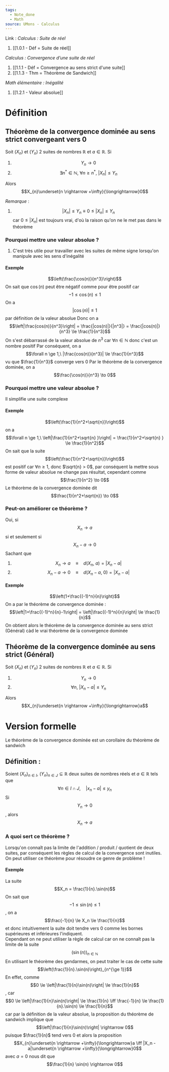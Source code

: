 ```yaml
---
tags:
  - Note_done
  - Math
source: UMons - Calculus
---
```


Link :
_Calculus : Suite de réel_
1. [[1.0.1 - Déf = Suite de réel]]

_Calculus : Convergence d’une suite de réel_
1. [[1.1.1 - Déf = Convergence au sens strict d'une suite]]
2. [[1.1.3 - Thm = Théorème de Sandwich]]

_Math élémentaire : Inégalité_
1. [[1.2.1 - Valeur absolue]]
# Définition
## Théorème de la convergence dominée au sens strict convergeant vers 0
Soit $(X_n)$ et $(Y_n)$ 2 suites de nombres $\mathbb{R}$ et $a \in \mathbb{R}$. Si 
1. $$Y_n \longrightarrow 0$$
2. $$\exists n^* \in \mathbb{N},\ \forall n \ge n^*,\ |X_n| \le Y_n$$ 

Alors $$X_{n}\underset{n \rightarrow  +\infty}{\longrightarrow}0$$

_Remarque_ :
1. $$|X_n| \le Y_n \equiv 0 \le |X_n| \le Y_n$$ car $0 \le |X_n|$ est toujours vrai, d'où la raison qu'on ne le met pas dans le théorème

### Pourquoi mettre une valeur absolue ? 
1. C'est très utile pour travailler avec les suites de même signe lorsqu'on manipule avec les sens d'inégalité
#### Exemple
$$\left(\frac{\cos(n)}{n^3}\right)$$
On sait que $\cos(n)$ peut être négatif comme pour être positif car $$-1 \le \cos(n) \le 1$$
On a $$|\cos(n)| \le 1$$ par définition de la valeur absolue
Donc on a $$\left|\frac{cos(n)}{n^3}\right| = \frac{|cos(n)|}{|n^3|} = \frac{|cos(n)|}{n^3} \le \frac{1}{n^3}$$ On s'est débarrassé de la valeur absolue de $n^3$ car $\forall n \in \mathbb{N}$ donc c'est un nombre positif
Par conséquent, on a $$\forall n \ge 1,\ |\frac{cos(n)}{n^3}| \le \frac{1}{n^3}$$ vu que $\frac{1}{n^3}$ converge vers 0
Par le théorème de la convergence dominée, on a $$\frac{\cos(n)}{n^3} \to 0$$
### Pourquoi mettre une valeur absolue ? 
Il simplifie une suite complexe
#### Exemple
 $$\left(\frac{1}{n^2+\sqrt{n}}\right)$$ on a 
$$\forall n \ge 1,\ \left|\frac{1}{n^2+\sqrt{n} }\right| = \frac{1}{n^2+\sqrt{n} } \le \frac{1}{n^2}$$ 
On sait que la suite $$\left(\frac{1}{n^2+\sqrt{n}}\right)$$ est positif car $\forall n \ge 1$, donc $\sqrt{n} > 0$, par conséquent la mettre sous forme de valeur absolue ne change pas résultat, cependant comme $$\frac{1}{n^2} \to 0$$
Le théorème de la convergence dominée dit $$\frac{1}{n^2+\sqrt{n}} \to 0$$
### Peut-on améliorer ce théorème ?
Oui, si $$X_n \to a$$ si et seulement si $$X_n -a \to 0$$Sachant que 
1. $$X_n \to a \quad\equiv\quad d(X_n,\ a) = |X_n -a|$$
2. $$X_n -a \to 0 \quad\equiv\quad d(X_n-a,\ 0) = |X_n -a|$$

#### Exemple 
$$\left(1+\frac{(-1)^n}{n}\right)$$
On a par le théorème de convergence dominée : $$\left|1+\frac{(-1)^n}{n}-1\right| = \left|\frac{(-1)^n}{n}\right| \le \frac{1}{n}$$On obtient alors le théorème de la convergence dominée au sens strict (Général) càd le vrai théorème de la convergence dominée
## Théorème de la convergence dominée au sens strict (Général)
Soit $(X_n)$ et $(Y_n)$ 2 suites de nombres $\mathbb{R}$ et $a \in \mathbb{R}$.
Si 
1. $$Y_n \longrightarrow 0$$
2. $$\forall n,\ |X_n - a| \le Y_n$$ 

 Alors $$X_{n}\underset{n \rightarrow  +\infty}{\longrightarrow}a$$
# Version formelle
Le théorème de la convergence dominée est un corollaire du théorème de sandwich 
## Définition : 
Soient $(X_n)_{n \in I},\ (Y_n)_{n \in J} \subseteq \mathbb{R}$ deux suites de nombres réels et $a \in \mathbb{R}$ tels que $$\forall n\in I\cap J,\quad|x_n-a|\leqslant y_n$$Si $$Y_n \rightarrow 0$$, alors $$X_n \rightarrow a$$
### A quoi sert ce théorème ?
Lorsqu'on connaît pas la limite de l'addition / produit / quotient de deux suites, par conséquent les règles de calcul de la convergence sont inutiles. On peut utiliser ce théorème pour résoudre ce genre de problème !

#### Exemple
La suite $$X_n = \frac{1}{n}.\sin(n)$$
On sait que $$-1 \le \sin(n) \le 1$$, on a $$\frac{-1}{n} \le X_n \le \frac{1}{n}$$ et donc intuitivement la suite doit tendre vers 0 comme les bornes supérieures et inférieures l'indiquent.
\
Cependant on ne peut utiliser la règle de calcul car on ne connaît pas la limite de la suite $$(\sin(n))_{n \in \mathbb{N}}$$
En utilisant le théorème des gendarmes, on peut traiter le cas de cette suite $$\left(\frac{1}{n}.\sin(n)\right)_{n^{\ge 1}}$$
En effet, comme $$0 \le \left|\frac{1}{n}\sin(n)\right| \le \frac{1}{n}$$, car $$0 \le \left|\frac{1}{n}\sin(n)\right| \le \frac{1}{n} \iff \frac{-1}{n} \le \frac{1}{n}.\sin(n) \le \frac{1}{n}$$ car par la définition de la valeur absolue,
 la proposition du théorème de sandwich implique que $$\left|\frac{1}{n}\sin(n)\right| \rightarrow 0$$ puisque $\frac{1}{n}$ tend vers 0 et alors la proposition $$X_{n}\underset{n \rightarrow  +\infty}{\longrightarrow}a \iff |X_n -a|\underset{n \rightarrow  +\infty}{\longrightarrow}0$$ avec $a = 0$ nous dit que $$\frac{1}{n} \sin(n) \rightarrow 0$$